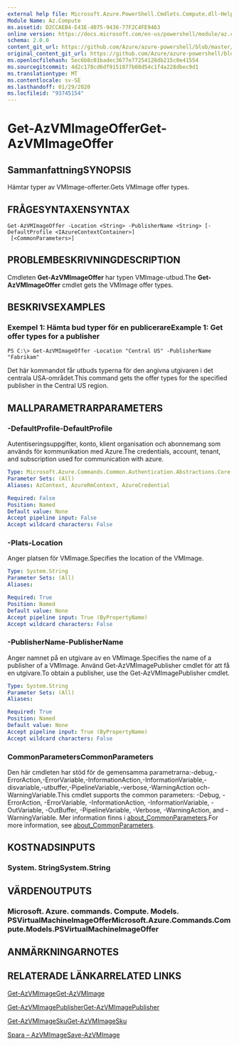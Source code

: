 ```yaml
---
external help file: Microsoft.Azure.PowerShell.Cmdlets.Compute.dll-Help.xml
Module Name: Az.Compute
ms.assetid: D2CCAEB4-E43E-4075-9436-77F2C4FE9463
online version: https://docs.microsoft.com/en-us/powershell/module/az.compute/get-azvmimageoffer
schema: 2.0.0
content_git_url: https://github.com/Azure/azure-powershell/blob/master/src/Compute/Compute/help/Get-AzVMImageOffer.md
original_content_git_url: https://github.com/Azure/azure-powershell/blob/master/src/Compute/Compute/help/Get-AzVMImageOffer.md
ms.openlocfilehash: 5ec6b8c01badec3677e77254128db215c0e41554
ms.sourcegitcommit: 4d2c178cd6df9151877b08d54c1f4a228dbec9d1
ms.translationtype: MT
ms.contentlocale: sv-SE
ms.lasthandoff: 01/29/2020
ms.locfileid: "93745154"
---
```

# <span data-ttu-id="becd2-101">Get-AzVMImageOffer</span><span class="sxs-lookup"><span data-stu-id="becd2-101">Get-AzVMImageOffer</span></span>

## <span data-ttu-id="becd2-102">Sammanfattning</span><span class="sxs-lookup"><span data-stu-id="becd2-102">SYNOPSIS</span></span>
<span data-ttu-id="becd2-103">Hämtar typer av VMImage-offerter.</span><span class="sxs-lookup"><span data-stu-id="becd2-103">Gets VMImage offer types.</span></span>

## <span data-ttu-id="becd2-104">FRÅGESYNTAXEN</span><span class="sxs-lookup"><span data-stu-id="becd2-104">SYNTAX</span></span>

```
Get-AzVMImageOffer -Location <String> -PublisherName <String> [-DefaultProfile <IAzureContextContainer>]
 [<CommonParameters>]
```

## <span data-ttu-id="becd2-105">PROBLEMBESKRIVNING</span><span class="sxs-lookup"><span data-stu-id="becd2-105">DESCRIPTION</span></span>
<span data-ttu-id="becd2-106">Cmdleten **Get-AzVMImageOffer** har typen VMImage-utbud.</span><span class="sxs-lookup"><span data-stu-id="becd2-106">The **Get-AzVMImageOffer** cmdlet gets the VMImage offer types.</span></span>

## <span data-ttu-id="becd2-107">BESKRIVS</span><span class="sxs-lookup"><span data-stu-id="becd2-107">EXAMPLES</span></span>

### <span data-ttu-id="becd2-108">Exempel 1: Hämta bud typer för en publicerare</span><span class="sxs-lookup"><span data-stu-id="becd2-108">Example 1: Get offer types for a publisher</span></span>
```
PS C:\> Get-AzVMImageOffer -Location "Central US" -PublisherName "Fabrikam"
```

<span data-ttu-id="becd2-109">Det här kommandot får utbuds typerna för den angivna utgivaren i det centrala USA-området.</span><span class="sxs-lookup"><span data-stu-id="becd2-109">This command gets the offer types for the specified publisher in the Central US region.</span></span>

## <span data-ttu-id="becd2-110">MALLPARAMETRAR</span><span class="sxs-lookup"><span data-stu-id="becd2-110">PARAMETERS</span></span>

### <span data-ttu-id="becd2-111">-DefaultProfile</span><span class="sxs-lookup"><span data-stu-id="becd2-111">-DefaultProfile</span></span>
<span data-ttu-id="becd2-112">Autentiseringsuppgifter, konto, klient organisation och abonnemang som används för kommunikation med Azure.</span><span class="sxs-lookup"><span data-stu-id="becd2-112">The credentials, account, tenant, and subscription used for communication with azure.</span></span>

```yaml
Type: Microsoft.Azure.Commands.Common.Authentication.Abstractions.Core.IAzureContextContainer
Parameter Sets: (All)
Aliases: AzContext, AzureRmContext, AzureCredential

Required: False
Position: Named
Default value: None
Accept pipeline input: False
Accept wildcard characters: False
```

### <span data-ttu-id="becd2-113">-Plats</span><span class="sxs-lookup"><span data-stu-id="becd2-113">-Location</span></span>
<span data-ttu-id="becd2-114">Anger platsen för VMImage.</span><span class="sxs-lookup"><span data-stu-id="becd2-114">Specifies the location of the VMImage.</span></span>

```yaml
Type: System.String
Parameter Sets: (All)
Aliases:

Required: True
Position: Named
Default value: None
Accept pipeline input: True (ByPropertyName)
Accept wildcard characters: False
```

### <span data-ttu-id="becd2-115">-PublisherName</span><span class="sxs-lookup"><span data-stu-id="becd2-115">-PublisherName</span></span>
<span data-ttu-id="becd2-116">Anger namnet på en utgivare av en VMImage.</span><span class="sxs-lookup"><span data-stu-id="becd2-116">Specifies the name of a publisher of a VMImage.</span></span>
<span data-ttu-id="becd2-117">Använd Get-AzVMImagePublisher cmdlet för att få en utgivare.</span><span class="sxs-lookup"><span data-stu-id="becd2-117">To obtain a publisher, use the Get-AzVMImagePublisher cmdlet.</span></span>

```yaml
Type: System.String
Parameter Sets: (All)
Aliases:

Required: True
Position: Named
Default value: None
Accept pipeline input: True (ByPropertyName)
Accept wildcard characters: False
```

### <span data-ttu-id="becd2-118">CommonParameters</span><span class="sxs-lookup"><span data-stu-id="becd2-118">CommonParameters</span></span>
<span data-ttu-id="becd2-119">Den här cmdleten har stöd för de gemensamma parametrarna:-debug,-ErrorAction,-ErrorVariable,-InformationAction,-InformationVariable,-disvariable,-utbuffer,-PipelineVariable,-verbose,-WarningAction och-WarningVariable.</span><span class="sxs-lookup"><span data-stu-id="becd2-119">This cmdlet supports the common parameters: -Debug, -ErrorAction, -ErrorVariable, -InformationAction, -InformationVariable, -OutVariable, -OutBuffer, -PipelineVariable, -Verbose, -WarningAction, and -WarningVariable.</span></span> <span data-ttu-id="becd2-120">Mer information finns i [about_CommonParameters](https://go.microsoft.com/fwlink/?LinkID=113216).</span><span class="sxs-lookup"><span data-stu-id="becd2-120">For more information, see [about_CommonParameters](https://go.microsoft.com/fwlink/?LinkID=113216).</span></span>

## <span data-ttu-id="becd2-121">KOSTNADS</span><span class="sxs-lookup"><span data-stu-id="becd2-121">INPUTS</span></span>

### <span data-ttu-id="becd2-122">System. String</span><span class="sxs-lookup"><span data-stu-id="becd2-122">System.String</span></span>

## <span data-ttu-id="becd2-123">VÄRDEN</span><span class="sxs-lookup"><span data-stu-id="becd2-123">OUTPUTS</span></span>

### <span data-ttu-id="becd2-124">Microsoft. Azure. commands. Compute. Models. PSVirtualMachineImageOffer</span><span class="sxs-lookup"><span data-stu-id="becd2-124">Microsoft.Azure.Commands.Compute.Models.PSVirtualMachineImageOffer</span></span>

## <span data-ttu-id="becd2-125">ANMÄRKNINGAR</span><span class="sxs-lookup"><span data-stu-id="becd2-125">NOTES</span></span>

## <span data-ttu-id="becd2-126">RELATERADE LÄNKAR</span><span class="sxs-lookup"><span data-stu-id="becd2-126">RELATED LINKS</span></span>

[<span data-ttu-id="becd2-127">Get-AzVMImage</span><span class="sxs-lookup"><span data-stu-id="becd2-127">Get-AzVMImage</span></span>](./Get-AzVMImage.md)

[<span data-ttu-id="becd2-128">Get-AzVMImagePublisher</span><span class="sxs-lookup"><span data-stu-id="becd2-128">Get-AzVMImagePublisher</span></span>](./Get-AzVMImagePublisher.md)

[<span data-ttu-id="becd2-129">Get-AzVMImageSku</span><span class="sxs-lookup"><span data-stu-id="becd2-129">Get-AzVMImageSku</span></span>](./Get-AzVMImageSku.md)

[<span data-ttu-id="becd2-130">Spara – AzVMImage</span><span class="sxs-lookup"><span data-stu-id="becd2-130">Save-AzVMImage</span></span>](./Save-AzVMImage.md)


